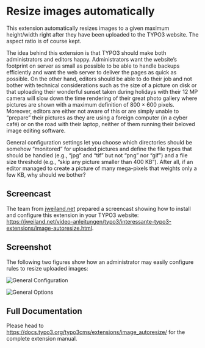 # Resize images automatically

This extension automatically resizes images to a given maximum height/width right after they have been uploaded to the TYPO3 website.
The aspect ratio is of course kept.

The idea behind this extension is that TYPO3 should make both administrators and editors happy. Administrators want the website’s
footprint on server as small as possible to be able to handle backups efficiently and want the web server to deliver the pages as
quick as possible. On the other hand, editors should be able to do their job and not bother with technical considerations such as
the size of a picture on disk or that uploading their wonderful sunset taken during holidays with their 12 MP camera will slow down
the time rendering of their great photo gallery where pictures are shown with a maximum definition of 800 × 600 pixels. Moreover,
editors are either not aware of this or are simply unable to “prepare” their pictures as they are using a foreign computer (in a
cyber café) or on the road with their laptop, neither of them running their beloved image editing software.

General configuration settings let you choose which directories should be somehow “monitored” for uploaded pictures and define the
file types that should be handled (e.g., “jpg” and “tif” but not “png” nor “gif”) and a file size threshold (e.g., “skip any picture
smaller than 400 KB”). After all, if an editor managed to create a picture of many mega-pixels that weights only a few KB, why
should we bother?


## Screencast

The team from [jweiland.net](https://jweiland.net/) prepared a screencast showing how to install and configure this extension in
your TYPO3 website: https://jweiland.net/video-anleitungen/typo3/interessante-typo3-extensions/image-autoresize.html.


## Screenshot

The following two figures show how an administrator may easily configure rules to resize uploaded images:

![General Configuration][general-configuration]

![General Options][general-options]

[general-configuration]: https://raw.githubusercontent.com/xperseguers/t3ext-image_autoresize/master/Documentation/Images/general-configuration.png "General Configuration"

[general-options]: https://github.com/xperseguers/t3ext-image_autoresize/raw/master/Documentation/Images/general-options.png "General Options"


## Full Documentation

Please head to https://docs.typo3.org/typo3cms/extensions/image_autoresize/ for the complete extension manual.
